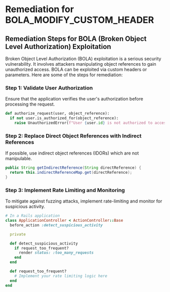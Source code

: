 # Remediation for BOLA_MODIFY_CUSTOM_HEADER

## Remediation Steps for BOLA (Broken Object Level Authorization) Exploitation

Broken Object Level Authorization (BOLA) exploitation is a serious security vulnerability. It involves attackers manipulating object references to gain unauthorized access. BOLA can be exploited via custom headers or parameters. Here are some of the steps for remediation:

### Step 1: Validate User Authorization
Ensure that the application verifies the user's authorization before processing the request.

```python
def authorize_request(user, object_reference):
  if not user.is_authorized_for(object_reference):
    raise UnauthorizedError(f"User {user.id} is not authorized to access {object_reference}")
```

### Step 2: Replace Direct Object References with Indirect References
If possible, use indirect object references (IDORs) which are not manipulable.

```java
public String getIndirectReference(String directReference) {
  return this.indirectReferenceMap.get(directReference);
}
```

### Step 3: Implement Rate Limiting and Monitoring
To mitigate against fuzzing attacks, implement rate-limiting and monitor for suspicious activity.

```ruby
# In a Rails application
class ApplicationController < ActionController::Base
  before_action :detect_suspicious_activity

  private

  def detect_suspicious_activity
    if request_too_frequent?
      render status: :too_many_requests
    end
  end

  def request_too_frequent?
    # Implement your rate limiting logic here
  end
end
```